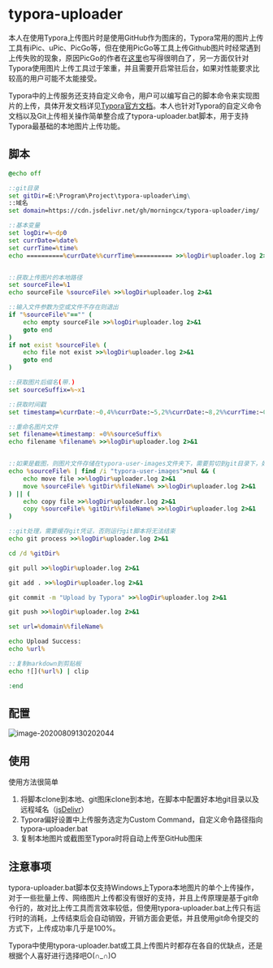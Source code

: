 # typora-uploader

本人在使用Typora上传图片时是使用GitHub作为图床的，Typora常用的图片上传工具有iPic、uPic、PicGo等，但在使用PicGo等工具上传Github图片时经常遇到上传失败的现象，原因PicGo的作者在[这里](https://github.com/Molunerfinn/PicGo/blob/dev/FAQ.md#7-github-%E5%9B%BE%E5%BA%8A%E6%9C%89%E6%97%B6%E8%83%BD%E4%B8%8A%E4%BC%A0%E6%9C%89%E6%97%B6%E4%B8%8A%E4%BC%A0%E5%A4%B1%E8%B4%A5)也写得很明白了，另一方面仅针对Typora使用图片上传工具过于笨重，并且需要开启常驻后台，如果对性能要求比较高的用户可能不太能接受。

Typora中的上传服务还支持自定义命令，用户可以编写自己的脚本命令来实现图片的上传，具体开发文档详见[Typora官方文档](http://support.typora.io/Upload-Image/#custom)。本人也针对Typora的自定义命令文档以及Git上传相关操作简单整合成了typora-uploader.bat脚本，用于支持Typora最基础的本地图片上传功能。

## 脚本

```bat
@echo off

::git目录
set gitDir=E:\Program\Project\typora-uploader\img\
::域名
set domain=https://cdn.jsdelivr.net/gh/morningcx/typora-uploader/img/

::基本变量
set logDir=%~dp0
set currDate=%date%
set currTime=%time%
echo ==========%currDate%%currTime%========== >>%logDir%uploader.log 2>&1


::获取上传图片的本地路径
set sourceFile=%1
echo sourceFile %sourceFile% >>%logDir%uploader.log 2>&1

::输入文件参数为空或文件不存在则退出
if "%sourceFile%"=="" (
    echo empty sourceFile >>%logDir%uploader.log 2>&1
    goto end
)
if not exist %sourceFile% (
    echo file not exist >>%logDir%uploader.log 2>&1
    goto end
)

::获取图片后缀名(带.)
set sourceSuffix=%~x1

::获取时间戳
set timestamp=%currDate:~0,4%%currDate:~5,2%%currDate:~8,2%%currTime:~0,2%%currTime:~3,2%%currTime:~6,2%%currTime:~9,2%

::重命名图片文件
set filename=%timestamp: =0%%sourceSuffix%
echo filename %filename% >>%logDir%uploader.log 2>&1


::如果是截图，则图片文件存储在typora-user-images文件夹下，需要剪切到git目录下，如果是本地图片，则需要将图片拷贝到git目录下
echo %sourceFile% | find /i "typora-user-images">nul && (
    echo move file >>%logDir%uploader.log 2>&1
    move %sourceFile% %gitDir%%fileName% >>%logDir%uploader.log 2>&1
) || (
    echo copy file >>%logDir%uploader.log 2>&1
    copy %sourceFile% %gitDir%%fileName% >>%logDir%uploader.log 2>&1
)

::git处理，需要缓存git凭证，否则运行git脚本将无法结束
echo git process >>%logDir%uploader.log 2>&1

cd /d %gitDir%

git pull >>%logDir%uploader.log 2>&1

git add . >>%logDir%uploader.log 2>&1

git commit -m "Upload by Typora" >>%logDir%uploader.log 2>&1

git push >>%logDir%uploader.log 2>&1

set url=%domain%%fileName%

echo Upload Success:
echo %url%

::复制markdown到剪贴板
echo ![](%url%) | clip

:end
```


## 配置

![image-20200809130202044](https://cdn.jsdelivr.net/gh/morningcx/typora-uploader/img/2020080913020211.png)

## 使用

使用方法很简单

1. 将脚本clone到本地、git图床clone到本地，在脚本中配置好本地git目录以及远程域名（[jsDelivr](https://github.com/jsdelivr/jsdelivr)）
2. Typora偏好设置中上传服务选定为Custom Command，自定义命令路径指向typora-uploader.bat
3. 复制本地图片或截图至Typora时将自动上传至GitHub图床

## 注意事项

typora-uploader.bat脚本仅支持Windows上Typora本地图片的单个上传操作，对于一些批量上传、网络图片上传都没有很好的支持，并且上传原理是基于git命令行的，故对比上传工具而言效率较低，但使用typora-uploader.bat上传只有运行时的消耗，上传结束后会自动销毁，开销方面会更低，并且使用git命令提交的方式下，上传成功率几乎是100%。

Typora中使用typora-uploader.bat或工具上传图片时都存在各自的优缺点，还是根据个人喜好进行选择吧O(∩_∩)O

